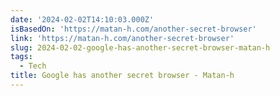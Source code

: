 ```yaml
---
date: '2024-02-02T14:10:03.000Z'
isBasedOn: 'https://matan-h.com/another-secret-browser'
link: 'https://matan-h.com/another-secret-browser'
slug: 2024-02-02-google-has-another-secret-browser-matan-h
tags:
  - Tech
title: Google has another secret browser - Matan-h
---
```


